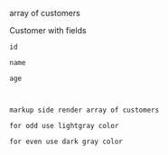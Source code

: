 array of customers

Customer
 with fields
    
    id
    
    name

    age
    
    
    
    markup side render array of customers
    
    for odd use lightgray color
    
    for even use dark gray color 

